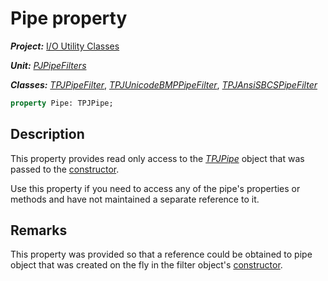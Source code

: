 # Pipe property

***Project:*** [I/O Utility Classes](../API.md)

***Unit:*** [_PJPipeFilters_](./PJPipeFilters.md)

***Classes:*** [_TPJPipeFilter_](./TPJPipeFilter.md), [_TPJUnicodeBMPPipeFilter_](./TPJUnicodeBMPPipeFilter.md), [_TPJAnsiSBCSPipeFilter_](./TPJAnsiSBCSPipeFilter.md)

```pascal
property Pipe: TPJPipe;
```

## Description

This property provides read only access to the [_TPJPipe_](./TPJPipe.md) object that was passed to the [constructor](./TPJPipeFilter-Create.md).

Use this property if you need to access any of the pipe's properties or methods and have not maintained a separate reference to it.

## Remarks

This property was provided so that a reference could be obtained to pipe object that was created on the fly in the filter object's [constructor](./TPJPipeFilter-Create.md).
